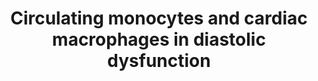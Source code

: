 ---
annotations:
- id: DOID:1287
  parent: cardiovascular system disease
  type: Disease Ontology
  value: cardiovascular system disease
- id: DOID:1287
  parent: cardiovascular system disease
  type: Disease Ontology
  value: cardiovascular system disease
- id: CL:0000186
  parent: native cell
  type: Cell Type Ontology
  value: myofibroblast cell
- id: PW:0000013
  parent: disease pathway
  type: Pathway Ontology
  value: disease pathway
- id: CL:0000576
  parent: native cell
  type: Cell Type Ontology
  value: monocyte
- id: DOID:10763
  parent: cardiovascular system disease
  type: Disease Ontology
  value: hypertension
- id: CL:0002393
  parent: native cell
  type: Cell Type Ontology
  value: intermediate monocyte
- id: CL:0000576
  parent: native cell
  type: Cell Type Ontology
  value: monocyte
- id: CL:0000235
  parent: native cell
  type: Cell Type Ontology
  value: macrophage
- id: DOID:10763
  parent: cardiovascular system disease
  type: Disease Ontology
  value: hypertension
- id: CL:0000186
  parent: native cell
  type: Cell Type Ontology
  value: myofibroblast cell
- id: CL:0000235
  parent: native cell
  type: Cell Type Ontology
  value: macrophage
authors:
- Khanspers
- Mkutmon
citedin:
- link: 10.3390/ijms25084151
  title: Comparative Screening of the Liver Gene Expression Profiles from Type 1 and
    Type 2 Diabetes Rat Models (2024)
communities:
- ExRNA
description: draft
last-edited: 2025-03-11
ndex: null
organisms:
- Mus musculus
redirect_from:
- /index.php/Pathway:WP4474
- /instance/WP4474
- /instance/WP4474_r137929
revision: r137929
schema-jsonld:
- '@context': https://schema.org/
  '@id': https://wikipathways.github.io/pathways/WP4474.html
  '@type': Dataset
  creator:
    '@type': Organization
    name: WikiPathways
  description: draft
  keywords:
  - Ccl2
  - Ccr2
  - Il10
  - ROS
  - Spp1
  license: CC0
  name: Circulating monocytes and cardiac macrophages in diastolic dysfunction
seo: CreativeWork
title: Circulating monocytes and cardiac macrophages in diastolic dysfunction
wpid: WP4474
---
